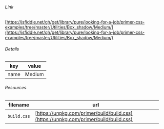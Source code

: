 <!--
https://pypi.org/project/jsfiddle-readme/
-->


###### Link
[https://jsfiddle.net/gh/get/library/pure/looking-for-a-job/primer-css-examples/tree/master/Utilities/Box_shadow/Medium/](https://jsfiddle.net/gh/get/library/pure/looking-for-a-job/primer-css-examples/tree/master/Utilities/Box_shadow/Medium/)

###### Details
key|value
-|-
name|Medium

###### Resources
filename|url
-|-
`build.css`|[https://unpkg.com/primer/build/build.css](https://unpkg.com/primer/build/build.css)